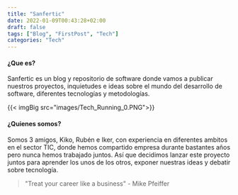 ```yaml
---
title: "Sanfertic"
date: 2022-01-09T00:43:28+02:00
draft: false
tags: ["Blog", "FirstPost", "Tech"]
categories: "Tech"
---
```

#### ¿Que es?

Sanfertic es un blog y repositorio de software donde vamos a publicar nuestros proyectos, inquietudes e ideas sobre el mundo del desarrollo de software, diferentes tecnologías y metodologías.

{{< imgBig src="images/Tech_Running_0.PNG">}}

#### ¿Quienes somos?

Somos 3 amigos, Kiko, Rubén e Iker, con experiencia en diferentes ambitos en el sector TIC, donde hemos compartido empresa durante bastantes años pero nunca hemos trabajado juntos. Así que decidimos lanzar este proyecto juntos para aprender los unos de los otros, exponer nuestras ideas y debatir sobre tecnología.

> "Treat your career like a business" - Mike Pfeiffer
